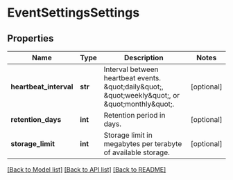 # EventSettingsSettings

## Properties
Name | Type | Description | Notes
------------ | ------------- | ------------- | -------------
**heartbeat_interval** | **str** | Interval between heartbeat events. \&quot;daily\&quot;, \&quot;weekly\&quot;, or \&quot;monthly\&quot;. | [optional] 
**retention_days** | **int** | Retention period in days. | [optional] 
**storage_limit** | **int** | Storage limit in megabytes per terabyte of available storage. | [optional] 

[[Back to Model list]](../README.md#documentation-for-models) [[Back to API list]](../README.md#documentation-for-api-endpoints) [[Back to README]](../README.md)


